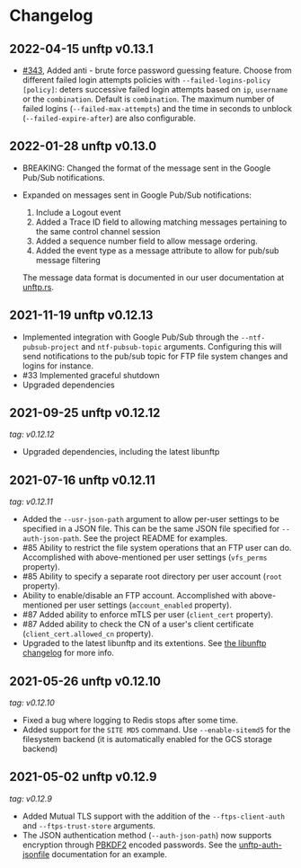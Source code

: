 # Changelog

## 2022-04-15 unftp v0.13.1

- [#343](https://github.com/bolcom/libunftp/pull/343), Added anti - brute force password guessing feature. Choose from
  different failed login attempts policies with `--failed-logins-policy [policy]`: deters successive failed login
  attempts based on `ip`, `username` or the `combination`. Default is `combination`. The maximum number of failed
  logins (`--failed-max-attempts`) and the time in seconds to unblock (`--failed-expire-after`) are also
  configurable.

## 2022-01-28 unftp v0.13.0

- BREAKING: Changed the format of the message sent in the Google Pub/Sub notifications.
- Expanded on messages sent in Google Pub/Sub notifications:
  1. Include a Logout event
  2. Added a Trace ID field to allowing matching messages pertaining to the same control channel session
  3. Added a sequence number field to allow message ordering.
  4. Added the event type as a message attribute to allow for pub/sub message filtering

  The message data format is documented in our user documentation at [unftp.rs](https://unftp.rs/server/pubsub).

## 2021-11-19 unftp v0.12.13

- Implemented integration with Google Pub/Sub through the `--ntf-pubsub-project` and `ntf-pubsub-topic` arguments. Configuring
  this will send notifications to the pub/sub topic for FTP file system changes and logins for instance.
- \#33 Implemented graceful shutdown
- Upgraded dependencies

## 2021-09-25 unftp v0.12.12

_tag: v0.12.12_

- Upgraded dependencies, including the latest libunftp

## 2021-07-16 unftp v0.12.11

_tag: v0.12.11_

- Added the `--usr-json-path` argument to allow per-user settings to be specified in a JSON file. This can be the same 
  JSON file specified for `--auth-json-path`. See the project README for examples.
- \#85 Ability to restrict the file system operations that an FTP user can do. Accomplished with above-mentioned per user 
  settings (`vfs_perms` property).
- \#85 Ability to specify a separate root directory per user account (`root` property). 
- Ability to enable/disable an FTP account. Accomplished with above-mentioned per user settings (`account_enabled` property).
- \#87 Added ability to enforce mTLS per user (`client_cert` property).
- \#87 Added ability to check the CN of a user's client certificate (`client_cert.allowed_cn` property).  
- Upgraded to the latest libunftp and its extentions. See [the libunftp changelog](https://github.com/bolcom/libunftp/blob/master/CHANGELOG.md) 
  for more info. 

## 2021-05-26 unftp v0.12.10

_tag: v0.12.10_

- Fixed a bug where logging to Redis stops after some time.
- Added support for the `SITE MD5` command. Use `--enable-sitemd5` for the filesystem backend (it is automatically enabled for the GCS storage backend)

## 2021-05-02 unftp v0.12.9

_tag: v0.12.9_

- Added Mutual TLS support with the addition of the `--ftps-client-auth` and `--ftps-trust-store` arguments.
- The JSON authentication method (`--auth-json-path`) now supports encryption through 
  [PBKDF2](https://tools.ietf.org/html/rfc2898#section-5.2) encoded passwords. See the 
  [unftp-auth-jsonfile](https://docs.rs/unftp-auth-jsonfile/0.1.1/unftp_auth_jsonfile/) documentation for an example.
